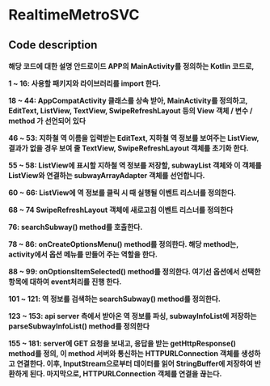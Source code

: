 <h1>RealtimeMetroSVC</h1>

<h2>Code description



<h4>해당 코드에 대한 설명
안드로이드 APP의 MainActivity를 정의하는 Kotlin 코드로,

1 ~ 16: 사용할 패키지와 라이브러리를 import 한다.

18 ~ 44: AppCompatActivity 클래스를 상속 받아, MainActivity를 정의하고, EditText, ListView, TextView, SwipeRefreshLayout 등의 View 객체 / 변수 / method 가 선언되어 있다

46 ~ 53: 지하철 역 이름을 입력받는 EditText, 지하철 역 정보를 보여주는 ListView, 결과가 없을 경우 보여 줄 TextView, SwipeRefreshLayout 객체를 초기화 한다.

55 ~ 58: ListView에 표시할 지하철 역 정보를 저장할, subwayList 객체와 이 객체를 ListView와 연결하는 subwayArrayAdapter 객체를 선언합니다.

60 ~ 66: ListView에 역 정보를 클릭 시 때 실행될 이벤트 리스너를 정의한다.

68 ~ 74 SwipeRefreshLayout 객체에 새로고침 이벤트 리스너를 정의한다

76: searchSubway() method를 호출한다.

78 ~ 86: onCreateOptionsMenu() method를 정의한다. 해당 method는, activity에서 옵션 메뉴를 만들어 주는 역할을 한다.

88 ~ 99: onOptionsItemSelected() method를 정의한다. 여기선 옵션에서 선택한 항목에 대하여 event처리를 진행 한다.

101 ~ 121: 역 정보를 검색하는 searchSubway() method를 정의한다.

123 ~ 153: api server 측에서 받아온 역 정보를 파싱, subwayInfoList에 저장하는 parseSubwayInfoList() method를 정의한다

155 ~ 181: server에 GET 요청을 보내고, 응답을 받는 getHttpResponse() method를 정의, 이 method 서버와 통신하는 HTTPURLConnection 객체를 생성하고 연결한다. 이후, InputStream으로부터 데이터를 읽어 StringBuffer에 저장하여 반환하게 된다. 마지막으로, HTTPURLConnection 객체를 연결을 끊는다.




